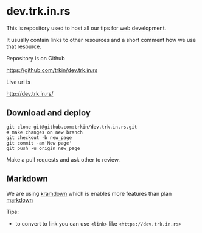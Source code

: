 # dev.trk.in.rs

This is repository used to host all our tips for web development.

It usually contain links to other resources and a short comment how we use that
resource.

Repository is on Github

https://github.com/trkin/dev.trk.in.rs

Live url is

http://dev.trk.in.rs/


## Download and deploy

```
git clone git@github.com:trkin/dev.trk.in.rs.git
# make changes on new branch
git checkout -b new_page
git commit -am'New page'
git push -u origin new_page
```

Make a pull requests and ask other to review.

## Markdown

We are using
[kramdown](https://kramdown.gettalong.org/syntax.html#inline-attribute-lists)
which is enables more features than plan
[markdown](https://daringfireball.net/projects/markdown/syntax)

Tips:

* to convert to link you can use `<link>` like `<https://dev.trk.in.rs>`

